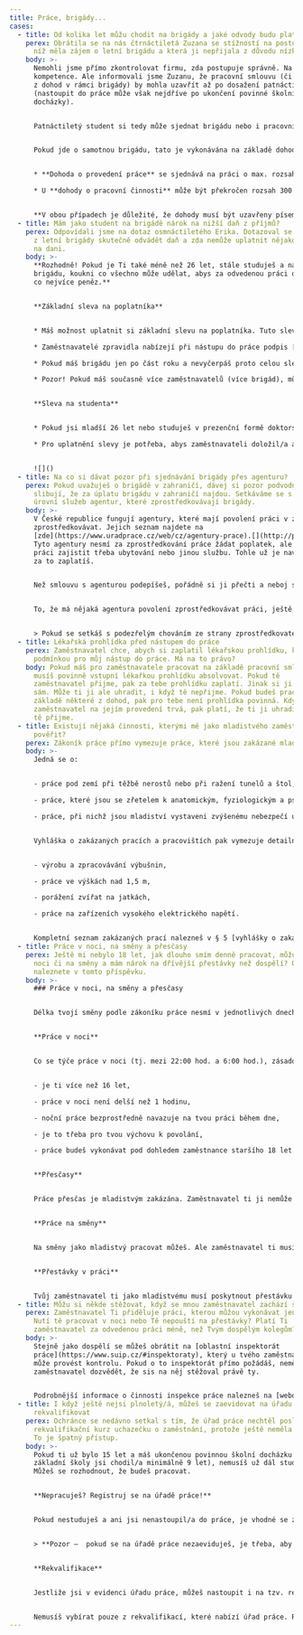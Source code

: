 ```yaml
---
title: Práce, brigády...
cases:
  - title: Od kolika let můžu chodit na brigády a jaké odvody budu platit?
    perex: Obrátila se na nás čtrnáctiletá Zuzana se stížností na postup firmy, u
      níž měla zájem o letní brigádu a která ji nepřijala z důvodu nízkého věku.
    body: >-
      Nemohli jsme přímo zkontrolovat firmu, zda postupuje správně. Na to nemáme
      kompetence. Ale informovali jsme Zuzanu, že pracovní smlouvu (či některou
      z dohod v rámci brigády) by mohla uzavřít až po dosažení patnácti let věku
      (nastoupit do práce může však nejdříve po ukončení povinné školní
      docházky).


      Patnáctiletý student si tedy může sjednat brigádu nebo i pracovní smlouvu bez souhlasu rodiče (např. ale tzv. dohodu o hmotné odpovědnosti lze uzavřít nejdříve v den, kdy dosáhne osmnácti let věku). Firma tedy postupovala správně, když Zuzanu do práce nepřijala.


      Pokud jde o samotnou brigádu, tato je vykonávána na základě dohody o provedení práce nebo dohody o pracovní činnosti. Jaké jsou v tom rozdíly?


      * **Dohoda o provedení práce** se sjednává na práci o max. rozsahu 300 hodin v kalendářním roce a do výdělku nižšího než 10 000,- Kč měsíčně zaměstnavatel není povinen platit ani zdravotní pojištění, ani sociální pojištění. Výplata podléhá „jen“ srážkové dani ve výši 15 %. Tento typ dohody je pro studentské brigády nejčastější. 

      * U **dohody o pracovní činnosti** může být překročen rozsah 300 hodin v kalendářním roce, avšak maximálně přípustný počet odpracovaných hodin je nejvýše polovina běžné týdenní pracovní doby (tedy 20 hodin za týden). Zdravotní, sociální a nemocenské pojištění platí zaměstnanec i zaměstnavatel z odměny od 3 500,- Kč za měsíc.


      **V obou případech je důležité, že dohody musí být uzavřeny písemně a podepisuje jí vždy ten, kdo ji uzavírá. U brigád mladistvých tak není nutný podpis či schválení jejich rodičů.**
  - title: Mám jako student na brigádě nárok na nižší daň z příjmů?
    perex: Odpovídali jsme na dotaz osmnáctiletého Erika. Dotazoval se nás, zda musí
      z letní brigády skutečně odvádět daň a zda nemůže uplatnit nějakou slevu
      na dani.
    body: >-
      **Rozhodně! Pokud je Ti také méně než 26 let, stále studuješ a našel/a sis
      brigádu, koukni co všechno může udělat, abys za odvedenou práci dostal/a
      co nejvíce peněz.** 


      **Základní sleva na poplatníka**


      * Máš možnost uplatnit si základní slevu na poplatníka. Tuto slevu si může uplatnit každý. Pro rok 2022 je výše slevy 30 840 Kč. To znamená, že Tvá celková daň z příjmů za celý rok 2022 může být snížena o tuto částku.

      * Zaměstnavatelé zpravidla nabízejí při nástupu do práce podpis [tzv. růžového prohlášení](https://www.financnisprava.cz/assets/cs/prilohy/dt-upozorneni-mf-k-tiskopisum/5457_26.pdf) (prohlášení poplatníka daně z příjmů fyzických osob ze závislé činnosti). V tomto prohlášení můžeš vyplnit, že chceš slevu uplatnit. Zaměstnavatel Ti pak bude vyplácet mzdu, ve které Ti sníží zálohu na daň až o 2 570 Kč, což je výše slevy na poplatníka připadající na jeden měsíc.

      * Pokud máš brigádu jen po část roku a nevyčerpáš proto celou slevu na poplatníka (tzn., že i přes uplatnění slevy stále platíš daň), můžeš do konce března následujícího roku podat daňové přiznání a uplatnit celou slevu, nebo můžeš svého zaměstnavatele do 15. února následujícího roku požádat o tzv. roční zúčtování daně a uplatnit si zbytek slevy na dani. Finanční úřad Ti pak vrátí přeplatek na dani, kterou si v průběhu roku zaplatil/a.

      * Pozor! Pokud máš současně více zaměstnavatelů (více brigád), můžeš tzv. růžové prohlášení podepsat pouze u jednoho z nich. Jestliže máš navíc v průběhu roku více brigád současně, nemůžeš požádat o roční zúčtování daně. Pokud bys tedy chtěl/a v tomto případě uplatnit slevu na dani a požádat o vrácení přeplatku na dani, budeš muset podat daňové přiznání.


      **Sleva na studenta**


      * Pokud jsi mladší 26 let nebo studuješ v prezenční formě doktorský studijní program a je Ti méně než 28 let, pak si můžeš kromě základní slevy na poplatníka uplatnit také slevu na studenta ve výši 4 020 Kč za rok. Zaměstnavatel Ti pak bude zálohu na daň za každý měsíc snižovat o dalších 335 Kč.

      * Pro uplatnění slevy je potřeba, abys zaměstnavateli doložil/a aktuální potvrzení o studiu.


      ![]()
  - title: Na co si dávat pozor při sjednávání brigády přes agenturu?
    perex: Pokud uvažuješ o brigádě v zahraničí, dávej si pozor podvodníky, kteří
      slibují, že za úplatu brigádu v zahraničí najdou. Setkáváme se s různou
      úrovní služeb agentur, které zprostředkovávají brigády.
    body: >-
      V České republice fungují agentury, které mají povolení práci v zahraničí
      zprostředkovávat. Jejich seznam najdete na
      [zde](https://www.uradprace.cz/web/cz/agentury-prace).[](http://portal.mpsv.cz/sz/obcane/zpr_prace)
      Tyto agentury nesmí za zprostředkování práce žádat poplatek, ale mohou k
      práci zajistit třeba ubytování nebo jinou službu. Tohle už je navíc, proto
      za to zaplatíš.


      Než smlouvu s agenturou podepíšeš, pořádně si ji přečti a neboj se zeptat na to, co ti není jasné. Nejlepší je, když smlouvu ještě před podpisem dáš přečíst někomu zkušenému. Nikdy nepodepisuj smlouvu, které nerozumíš! Vždy si pečlivě přečti, k čemu se zavazuješ, jaké budou tvé povinnosti, jaké jsou povinnosti agentury nebo zaměstnavatele. Vždycky také žádej kopii smlouvy a schovej si ji.


      To, že má nějaká agentura povolení zprostředkovávat práci, ještě neznamená, že je to dobrá agentura. Ptej se známých, jestli s ní mají nějaké zkušenosti, a jaké. Spoustu informací a referencí najdeš určitě i na internetu. Přemýšlej také o tom, co ti agentura nabízí – jaká je to práce, v jakých podmínkách, za kolik peněz. Buď zvlášť opatrní, pokud vám někdo nabízí za běžnou nebo dokonce snadnou práci příliš vysoké výdělky. Za sbírání jahod těžko vyděláte statisíce.


      > Pokud se setkáš s podezřelým chováním ze strany zprostředkovatelské agentury nebo zaměstnavatele, můžeš se obrátit na nejbližší [úřad práce](https://www.uradprace.cz/web/cz/krajske-pobocky) nebo [oblastní inspektorát práce](https://www.suip.cz/#inspektoraty), které tam mohou provést kontrolu.
  - title: Lékařská prohlídka před nástupem do práce
    perex: Zaměstnavatel chce, abych si zaplatil lékařskou prohlídku, která je
      podmínkou pro můj nástup do práce. Má na to právo?
    body: Pokud máš pro zaměstnavatele pracovat na základě pracovní smlouvy, pak
      musíš povinně vstupní lékařkou prohlídku absolvovat. Pokud tě
      zaměstnavatel přijme, pak za tebe prohlídku zaplatí. Jinak si ji hradíš
      sám. Může ti ji ale uhradit, i když tě nepřijme. Pokud budeš pracovat na
      základě některé z dohod, pak pro tebe není prohlídka povinná. Když ale
      zaměstnavatel na jejím provedení trvá, pak platí, že ti ji uhradí, pokud
      tě přijme.
  - title: Existují nějaká činnosti, kterými mě jako mladistvého zaměstnavatel nesmí
      pověřit?
    perex: Zákoník práce přímo vymezuje práce, které jsou zakázané mladistvým.
    body: >-
      Jedná se o:


      - práce pod zemí při těžbě nerostů nebo při ražení tunelů a štol,

      - práce, které jsou se zřetelem k anatomickým, fyziologickým a psychickým zvláštnostem mladistvých pro ně nepřiměřené, nebezpečné nebo škodlivé jejich zdraví,

      - práce, při nichž jsou mladiství vystaveni zvýšenému nebezpečí úrazu nebo při jejichž výkonu by mohli vážně ohrozit bezpečnost a zdraví ostatních zaměstnanců nebo jiných fyzických osob.


      Vyhláška o zakázaných pracích a pracovištích pak vymezuje detailněji seznam konkrétních prací, které nemůže mladiství vykonávat. Namátkově se jedná o:


      - výrobu a zpracovávání výbušnin, 

      - práce ve výškách nad 1,5 m,

      - porážení zvířat na jatkách, 

      - práce na zařízeních vysokého elektrického napětí.


      Kompletní seznam zakázaných prací nalezneš v § 5 [vyhlášky o zakázaných pracích a pracovištích](https://www.zakonyprolidi.cz/cs/2015-180). Zákazy některých prací mohou být vyhláškou rozšířeny i na zaměstnance ve věku do 21 let.
  - title: Práce v noci, na směny a přesčasy
    perex: Ještě mi nebylo 18 let, jak dlouho smím denně pracovat, můžu pracovat v
      noci či na směny a mám nárok na dřívější přestávky než dospělí? Odpovědi
      naleznete v tomto příspěvku.
    body: >-
      ### Práce v noci, na směny a přesčasy


      Délka tvojí směny podle zákoníku práce nesmí v jednotlivých dnech přesáhnout 8 hodin.


      **Práce v noci**


      Co se týče práce v noci (tj. mezi 22:00 hod. a 6:00 hod.), zásadou je, že mladiství v noci nesmí pracovat. Pracovat v noci můžeš pouze výjimečně, a to splňuješ-li všechny níže uvedené podmínky:


      - je ti více než 16 let,

      - práce v noci není delší než 1 hodinu,

      - noční práce bezprostředně navazuje na tvou práci během dne, 

      - je to třeba pro tvou výchovu k povolání,

      - práce budeš vykonávat pod dohledem zaměstnance staršího 18 let.


      **Přesčasy**


      Práce přesčas je mladistvým zakázána. Zaměstnavatel ti ji nemůže nařídit ani výjimečně.


      **Práce na směny**


      Na směny jako mladistvý pracovat můžeš. Ale zaměstnavatel ti musí umožnit odpočinout si alespoň 12 hodin mezi koncem jedné a začátkem druhé směny během 24 hodin po sobě jdoucích. Směny ti zároveň musí rozepsat tak, aby sis během týdne nepřetržitě odpočinul minimálně 48 hodin, což odpovídá 2 dnům. Zákoník práce nepřipouští u mladistvých výjimky ani v mimořádných případech, jako např. při haváriích.


      **Přestávky v práci**


      Tvůj zaměstnavatel ti jako mladistvému musí poskytnout přestávku na jídlo a oddech nejdéle po 4,5 hodinách nepřetržité práce. Tví dospělí spolupracovníci ji mohou čerpat stejně s tebou, většinou však později dle pravidel zaměstnavatele, ale tak, aby si odpočinuli a nasvačili se nebo se naobědvali nejdéle po 6 hodinách práce. Délka přestávky je pro všechny stejně dlouhá a trvá 30 min.
  - title: Můžu si někde stěžovat, když se mnou zaměstnavatel zachází špatně?
    perex: Zaměstnavatel Ti přiděluje práci, kterou můžou vykonávat jen dospělí?
      Nutí tě pracovat v noci nebo Tě nepouští na přestávky? Platí Ti
      zaměstnavatel za odvedenou práci méně, než Tvým dospělým kolegům?
    body: >-
      Stejně jako dospělí se můžeš obrátit na [oblastní inspektorát
      práce](https://www.suip.cz/#inspektoraty), který u tvého zaměstnavatele
      může provést kontrolu. Pokud o to inspektorát přímo požádáš, neměl by se
      zaměstnavatel dozvědět, že sis na něj stěžoval právě ty.


      Podrobnější informace o činnosti inspekce práce nalezneš na [webových stránkách inspekce](http://www.suip.cz/)   nebo [zde](https://www.ochrance.cz/fileadmin/user_upload/Letaky/pracovnepravni-vztahy.pdf).
  - title: I když ještě nejsi plnoletý/á, můžeš se zaevidovat na úřadu práce i se
      rekvalifikovat
    perex: Ochránce se nedávno setkal s tím, že úřad práce nechtěl poslat na
      rekvalifikační kurz uchazečku o zaměstnání, protože ještě neměla 18 let.
      To je špatný přístup.
    body: >-
      Pokud ti už bylo 15 let a máš ukončenou povinnou školní docházku (do
      základní školy jsi chodil/a minimálně 9 let), nemusíš už dál studovat.
      Můžeš se rozhodnout, že budeš pracovat.


      **Nepracuješ? Registruj se na úřadě práce!**


      Pokud nestuduješ a ani jsi nenastoupil/a do práce, je vhodné se zaregistrovat na [úřadě práce](https://www.uradprace.cz/web/cz/krajske-pobocky). Pracovnice nebo pracovník úřadu práce s Tebou provedou pohovor, aby se dozvěděli víc o Tvých pracovních plánech a mohli Ti pomoct nalézt vhodnou práci. 


      > **Pozor –  pokud se na úřadě práce nezaeviduješ, je třeba, aby sis sám/sama platil/a zdravotní (případně i sociální) pojištění.**


      **Rekvalifikace**


      Jestliže jsi v evidenci úřadu práce, můžeš nastoupit i na tzv. rekvalifikaci a během kratší doby získat nové zkušenosti a dovednosti v oboru, který tě zajímá. Pokud stojíš o rekvalifikaci, zeptej se na konkrétní podmínky pracovnice či pracovníka úřadu práce v místě tvého bydliště. Podat musíš také písemnou žádost. Nevadí, že ti ještě nebylo 18 let.


      Nemusíš vybírat pouze z rekvalifikací, které nabízí úřad práce. Rekvalifikační kurz si můžeš zvolit sám/sama podle toho, co tě zajímá (např. zahradnické, kosmetické či kadeřnické služby). Svůj výběr ale s úřadem práce konzultuj. **Úřad práce ti rekvalifikaci zaplatí pouze v případě, že vybraný rekvalifikační kurz odsouhlasí.**
---
```

